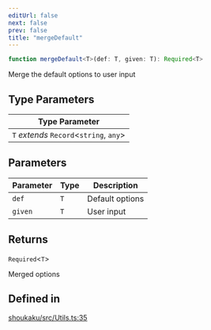 ```yaml
---
editUrl: false
next: false
prev: false
title: "mergeDefault"
---
```


```ts
function mergeDefault<T>(def: T, given: T): Required<T>
```

Merge the default options to user input

## Type Parameters

| Type Parameter |
| ------ |
| `T` *extends* `Record`\<`string`, `any`\> |

## Parameters

| Parameter | Type | Description |
| ------ | ------ | ------ |
| `def` | `T` | Default options |
| `given` | `T` | User input |

## Returns

`Required`\<`T`\>

Merged options

## Defined in

[shoukaku/src/Utils.ts:35](https://github.com/shipgirlproject/shoukaku/blob/30762f5af6c7b4176e69ee96fa39bc204a7cff21/src/Utils.ts#L35)
